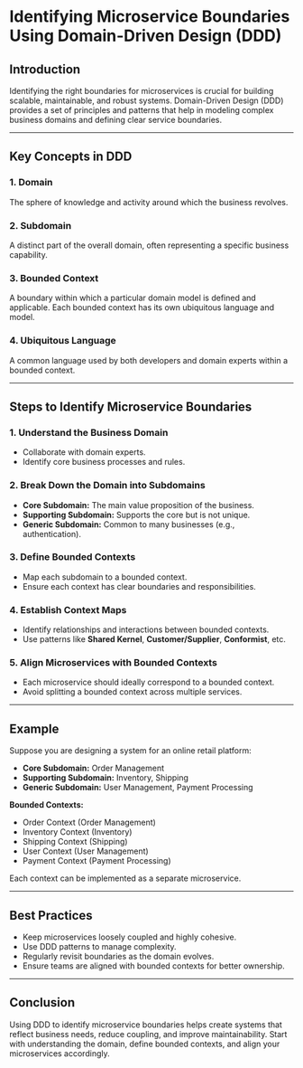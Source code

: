 # Identifying Microservice Boundaries Using Domain-Driven Design (DDD)

## Introduction

Identifying the right boundaries for microservices is crucial for building scalable, maintainable, and robust systems. Domain-Driven Design (DDD) provides a set of principles and patterns that help in modeling complex business domains and defining clear service boundaries.

---

## Key Concepts in DDD

### 1. Domain

The sphere of knowledge and activity around which the business revolves.

### 2. Subdomain

A distinct part of the overall domain, often representing a specific business capability.

### 3. Bounded Context

A boundary within which a particular domain model is defined and applicable. Each bounded context has its own ubiquitous language and model.

### 4. Ubiquitous Language

A common language used by both developers and domain experts within a bounded context.

---

## Steps to Identify Microservice Boundaries

### 1. Understand the Business Domain

- Collaborate with domain experts.
- Identify core business processes and rules.

### 2. Break Down the Domain into Subdomains

- **Core Subdomain:** The main value proposition of the business.
- **Supporting Subdomain:** Supports the core but is not unique.
- **Generic Subdomain:** Common to many businesses (e.g., authentication).

### 3. Define Bounded Contexts

- Map each subdomain to a bounded context.
- Ensure each context has clear boundaries and responsibilities.

### 4. Establish Context Maps

- Identify relationships and interactions between bounded contexts.
- Use patterns like **Shared Kernel**, **Customer/Supplier**, **Conformist**, etc.

### 5. Align Microservices with Bounded Contexts

- Each microservice should ideally correspond to a bounded context.
- Avoid splitting a bounded context across multiple services.

---

## Example

Suppose you are designing a system for an online retail platform:

- **Core Subdomain:** Order Management
- **Supporting Subdomain:** Inventory, Shipping
- **Generic Subdomain:** User Management, Payment Processing

**Bounded Contexts:**

- Order Context (Order Management)
- Inventory Context (Inventory)
- Shipping Context (Shipping)
- User Context (User Management)
- Payment Context (Payment Processing)

Each context can be implemented as a separate microservice.

---

## Best Practices

- Keep microservices loosely coupled and highly cohesive.
- Use DDD patterns to manage complexity.
- Regularly revisit boundaries as the domain evolves.
- Ensure teams are aligned with bounded contexts for better ownership.

---

## Conclusion

Using DDD to identify microservice boundaries helps create systems that reflect business needs, reduce coupling, and improve maintainability. Start with understanding the domain, define bounded contexts, and align your microservices accordingly.
